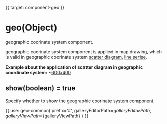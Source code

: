 {{ target: component-geo }}

# geo(Object)

geographic coorinate system component.

geographic coorinate system component is applied in map drawing, which is valid in geographic coorinate system [scatter diagram](~series-scatter), [line serise](~series-lines). 

**Example about the application of scatter diagram in geographic coordinate system:**
~[600x400](${galleryViewPath}scatter-map&edit=1&reset=1)

## show(boolean) = true

Specify whether to show the geographic coorinate system component.

{{ use: geo-common(
    prefix='#',
    galleryEditorPath=${galleryEditorPath},
    galleryViewPath=${galleryViewPath}
) }}